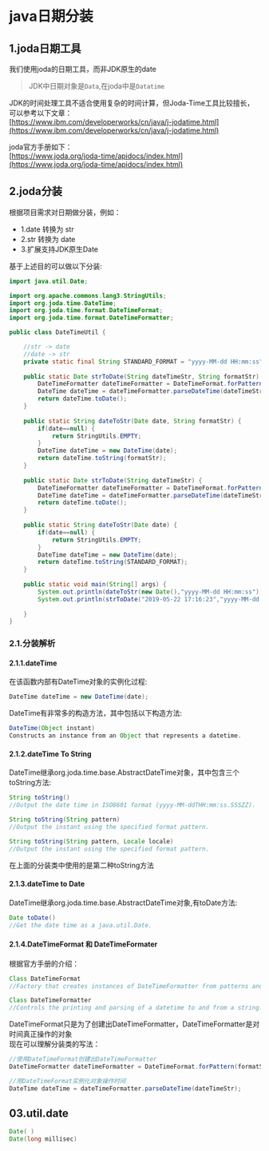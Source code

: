 # java日期分装

## 1.joda日期工具
我们使用joda的日期工具，而非JDK原生的date<br>
>JDK中日期对象是``Data``,在joda中是``Datatime``<br>

JDK的时间处理工具不适合使用复杂的时间计算，但Joda-Time工具比较擅长，可以参考以下文章：<br>
[https://www.ibm.com/developerworks/cn/java/j-jodatime.html](https://www.ibm.com/developerworks/cn/java/j-jodatime.html)<br>

joda官方手册如下：<br>
[https://www.joda.org/joda-time/apidocs/index.html](https://www.joda.org/joda-time/apidocs/index.html)<br>

## 2.joda分装
根据项目需求对日期做分装，例如：<br>
- 1.date 转换为 str
- 2.str 转换为 date
- 3.扩展支持JDK原生Date

基于上述目的可以做以下分装:<br>
```java
import java.util.Date;

import org.apache.commons.lang3.StringUtils;
import org.joda.time.DateTime;
import org.joda.time.format.DateTimeFormat;
import org.joda.time.format.DateTimeFormatter;

public class DateTimeUtil {

	//str -> date
	//date -> str
	private static final String STANDARD_FORMAT = "yyyy-MM-dd HH:mm:ss";
	
	public static Date strToDate(String dateTimeStr, String formatStr) {
		DateTimeFormatter dateTimeFormatter = DateTimeFormat.forPattern(formatStr);
		DateTime dateTime = dateTimeFormatter.parseDateTime(dateTimeStr);
		return dateTime.toDate();
	}
	
	public static String dateToStr(Date date, String formatStr) {
		if(date==null) {
			return StringUtils.EMPTY;
		}
		DateTime dateTime = new DateTime(date);
		return dateTime.toString(formatStr);
	}
	
	public static Date strToDate(String dateTimeStr) {
		DateTimeFormatter dateTimeFormatter = DateTimeFormat.forPattern(STANDARD_FORMAT);
		DateTime dateTime = dateTimeFormatter.parseDateTime(dateTimeStr);
		return dateTime.toDate();
	}
	
	public static String dateToStr(Date date) {
		if(date==null) {
			return StringUtils.EMPTY;
		}
		DateTime dateTime = new DateTime(date);
		return dateTime.toString(STANDARD_FORMAT);
	}
	
	public static void main(String[] args) {
		System.out.println(dateToStr(new Date(),"yyyy-MM-dd HH:mm:ss"));
		System.out.println(strToDate("2019-05-22 17:16:23","yyyy-MM-dd HH:mm:ss"));
		
	}
}

```

### 2.1.分装解析
#### 2.1.1.dateTime
在该函数内部有DateTime对象的实例化过程:<br>
```java
DateTime dateTime = new DateTime(date);
```
DateTime有非常多的构造方法，其中包括以下构造方法:<br>
```java
DateTime(Object instant)
Constructs an instance from an Object that represents a datetime.
```

#### 2.1.2.dateTime To String
DateTime继承org.joda.time.base.AbstractDateTime对象，其中包含三个toString方法:<br>
```java
String toString()
//Output the date time in ISO8601 format (yyyy-MM-ddTHH:mm:ss.SSSZZ).

String toString(String pattern)
//Output the instant using the specified format pattern.

String toString(String pattern, Locale locale)
//Output the instant using the specified format pattern.
```
在上面的分装类中使用的是第二种toString方法<br>

#### 2.1.3.dateTime to Date
DateTime继承org.joda.time.base.AbstractDateTime对象,有toDate方法:<br>
```java
Date toDate()
//Get the date time as a java.util.Date.
```

#### 2.1.4.DateTimeFormat 和 DateTimeFormater
根据官方手册的介绍：<br>
```java
Class DateTimeFormat
//Factory that creates instances of DateTimeFormatter from patterns and styles.

Class DateTimeFormatter
//Controls the printing and parsing of a datetime to and from a string.
```
DateTimeFormat只是为了创建出DateTimeFormatter，DateTimeFormatter是对时间真正操作的对象<br>
现在可以理解分装类的写法：<br>
```java
//使用DateTimeFormat创建出DateTimeFormatter
DateTimeFormatter dateTimeFormatter = DateTimeFormat.forPattern(formatStr);

//用DateTimeFormat实例化对象操作时间
DateTime dateTime = dateTimeFormatter.parseDateTime(dateTimeStr);
```

## 03.util.date
```java
Date( )
Date(long millisec)
```